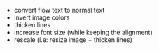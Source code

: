 - convert flow text to normal text
- invert image colors
- thicken lines
- increase font size (while keeping the alignment)
- rescale (i.e: resize image + thicken lines)
